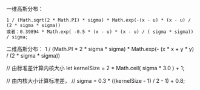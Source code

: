  一维高斯分布：

    1 / (Math.sqrt(2 * Math.PI) * sigma) * Math.exp(-(x - u) * (x - u) / (2 * sigma * sigma))
    或者：0.39894 * Math.exp( -0.5 * (x - u) * (x - u) / ( sigma * sigma)) / sigma;

二维高斯分布：
    1 / (Math.PI * 2 * sigma * sigma) * Math.exp(- (x * x + y * y) / (2 * sigma * sigma))



// 由标准差计算内核大小
let kernelSize = 2 * Math.ceil( sigma * 3.0 ) + 1;

// 由内核大小计算标准差，
// sigma = 0.3 * ((kernelSize - 1) / 2 - 1) + 0.8;


